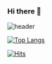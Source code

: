 ### Hi there 👋

![header](https://capsule-render.vercel.app/api?type=wave&color=auto&height=300&section=header&text=jh9788%20&fontSize=90)


[![Top Langs](https://github-readme-stats.vercel.app/api/top-langs/?username=jh9788&layout=compact)](https://github.com/jh9788/github-readme-stats)

[![Hits](https://hits.seeyoufarm.com/api/count/incr/badge.svg?url=https%3A%2F%2Fgithub.com%2Fjh9788%2Fhit-counter&count_bg=%23449508&title_bg=%230BF68C&icon=&icon_color=%23FFFFFF&title=Visitors&edge_flat=true)](https://hits.seeyoufarm.com)
<!--
**jh9788/jh9788** is a ✨ _special_ ✨ repository because its `README.md` (this file) appears on your GitHub profile.

Here are some ideas to get you started:

- 🔭 I’m currently working on ...
- 🌱 I’m currently learning ...
- 👯 I’m looking to collaborate on ...
- 🤔 I’m looking for help with ...
- 💬 Ask me about ...
- 📫 How to reach me: ...
- 😄 Pronouns: ...
- ⚡ Fun fact: ...
-->
